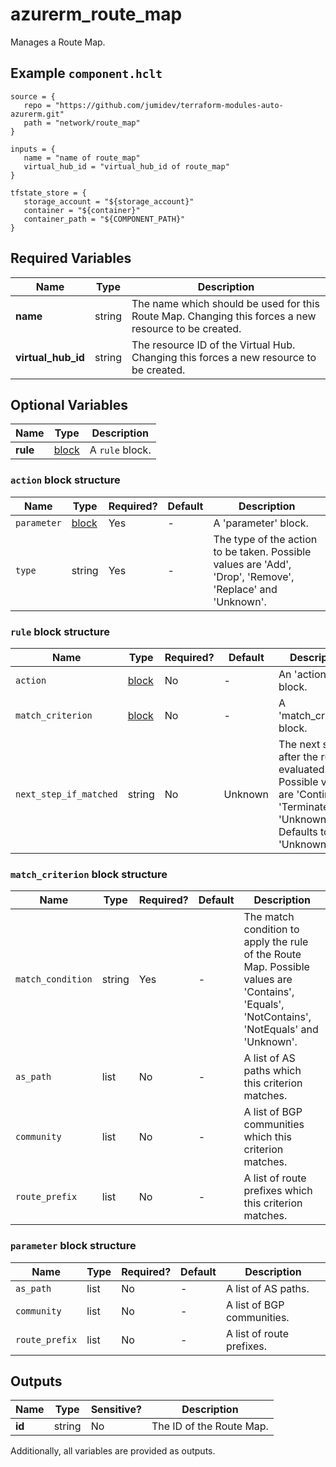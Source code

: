 # azurerm_route_map

Manages a Route Map.

## Example `component.hclt`

```hcl
source = {
   repo = "https://github.com/jumidev/terraform-modules-auto-azurerm.git" 
   path = "network/route_map" 
}

inputs = {
   name = "name of route_map" 
   virtual_hub_id = "virtual_hub_id of route_map" 
}

tfstate_store = {
   storage_account = "${storage_account}" 
   container = "${container}" 
   container_path = "${COMPONENT_PATH}" 
}

```

## Required Variables

| Name | Type |  Description |
| ---- | --------- |  ----------- |
| **name** | string |  The name which should be used for this Route Map. Changing this forces a new resource to be created. | 
| **virtual_hub_id** | string |  The resource ID of the Virtual Hub. Changing this forces a new resource to be created. | 

## Optional Variables

| Name | Type |  Description |
| ---- | --------- |  ----------- |
| **rule** | [block](#rule-block-structure) |  A `rule` block. | 

### `action` block structure

| Name | Type | Required? | Default | Description |
| ---- | ---- | --------- | ------- | ----------- |
| `parameter` | [block](#action-block-structure) | Yes | - | A 'parameter' block. |
| `type` | string | Yes | - | The type of the action to be taken. Possible values are 'Add', 'Drop', 'Remove', 'Replace' and 'Unknown'. |

### `rule` block structure

| Name | Type | Required? | Default | Description |
| ---- | ---- | --------- | ------- | ----------- |
| `action` | [block](#rule-block-structure) | No | - | An 'action' block. |
| `match_criterion` | [block](#rule-block-structure) | No | - | A 'match_criterion' block. |
| `next_step_if_matched` | string | No | Unknown | The next step after the rule is evaluated. Possible values are 'Continue', 'Terminate' and 'Unknown'. Defaults to 'Unknown'. |

### `match_criterion` block structure

| Name | Type | Required? | Default | Description |
| ---- | ---- | --------- | ------- | ----------- |
| `match_condition` | string | Yes | - | The match condition to apply the rule of the Route Map. Possible values are 'Contains', 'Equals', 'NotContains', 'NotEquals' and 'Unknown'. |
| `as_path` | list | No | - | A list of AS paths which this criterion matches. |
| `community` | list | No | - | A list of BGP communities which this criterion matches. |
| `route_prefix` | list | No | - | A list of route prefixes which this criterion matches. |

### `parameter` block structure

| Name | Type | Required? | Default | Description |
| ---- | ---- | --------- | ------- | ----------- |
| `as_path` | list | No | - | A list of AS paths. |
| `community` | list | No | - | A list of BGP communities. |
| `route_prefix` | list | No | - | A list of route prefixes. |



## Outputs

| Name | Type | Sensitive? | Description |
| ---- | ---- | --------- | --------- |
| **id** | string | No  | The ID of the Route Map. | 

Additionally, all variables are provided as outputs.
